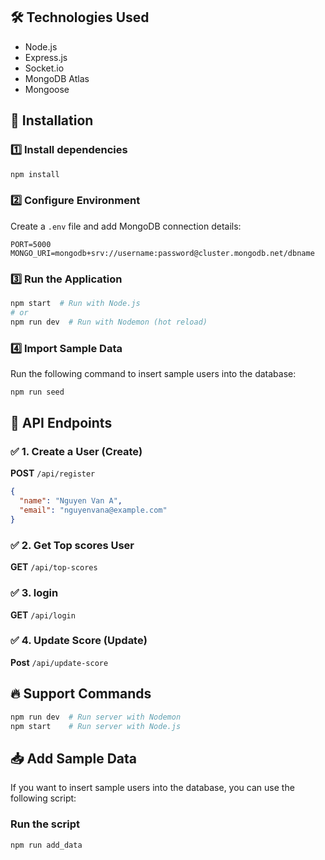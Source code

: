 ## 🛠 Technologies Used

- Node.js
- Express.js
- Socket.io
- MongoDB Atlas
- Mongoose

## 🚀 Installation

### 1️⃣ Install dependencies

```sh
npm install
```

### 2️⃣ Configure Environment

Create a `.env` file and add MongoDB connection details:

```env
PORT=5000
MONGO_URI=mongodb+srv://username:password@cluster.mongodb.net/dbname
```

### 3️⃣ Run the Application

```sh
npm start  # Run with Node.js
# or
npm run dev  # Run with Nodemon (hot reload)
```

### 4️⃣ Import Sample Data

Run the following command to insert sample users into the database:

```sh
npm run seed
```

## 📌 API Endpoints

### ✅ 1. Create a User (Create)

**POST** `/api/register`

```json
{
  "name": "Nguyen Van A",
  "email": "nguyenvana@example.com"
}
```

### ✅ 2. Get Top scores User

**GET** `/api/top-scores`

### ✅ 3. login

**GET** `/api/login`

### ✅ 4. Update Score (Update)

**Post** `/api/update-score`

## 🔥 Support Commands

```sh
npm run dev  # Run server with Nodemon
npm start    # Run server with Node.js
```

## 📥 Add Sample Data

If you want to insert sample users into the database, you can use the following script:

### Run the script

```sh
npm run add_data
```
